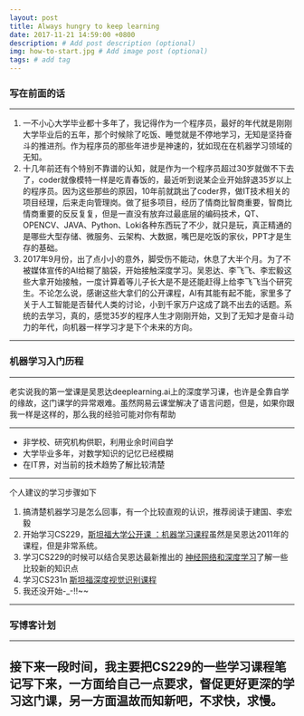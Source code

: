 ```yaml
---
layout: post
title: Always hungry to keep learning
date: 2017-11-21 14:59:00 +0800
description: # Add post description (optional)
img: how-to-start.jpg # Add image post (optional)
tags: # add tag
---
```

### 写在前面的话

---
1. 一不小心大学毕业都十多年了，我记得作为一个程序员，最好的年代就是刚刚大学毕业后的五年，那个时候除了吃饭、睡觉就是不停地学习，无知是坚持奋斗的推进剂。作为程序员的那些年进步是神速的，犹如现在在机器学习领域的无知。  
2. 十几年前还有个特别不靠谱的认知，就是作为一个程序员超过30岁就做不下去了，coder就像模特一样是吃青春饭的，最近听到说某企业开始辞退35岁以上的程序员。因为这些那些的原因，10年前就跳出了coder界，做IT技术相关的项目经理，后来走向管理岗。做了挺多项目，经历了情商比智商重要，智商比情商重要的反反复复，但是一直没有放弃过最底层的编码技术，QT、OPENCV、JAVA、Python、Loki各种东西玩了不少，就只是玩，真正精通的是哪些大型存储、微服务、云架构、大数据，嘴巴是吃饭的家伙，PPT才是生存的基础。
3. 2017年9月份，出了点小小的意外，脚受伤不能动，休息了大半个月。为了不被媒体宣传的AI给糊了脑袋，开始接触深度学习。吴恩达、李飞飞、李宏毅这些大拿开始接触，一度计算着等儿子长大是不是还能赶得上给李飞飞当个研究生。不论怎么说，感谢这些大拿们的公开课程，AI有其能有起不能，家里多了关于人工智能是否替代人类的讨论，小到千家万户这成了跳不出去的话题。系统的去学习，真的，感觉35岁的程序人生才刚刚开始，又到了无知才是奋斗动力的年代，向机器一样学习才是下个未来的方向。


---
### 机器学习入门历程

---
老实说我的第一堂课是吴恩达deeplearning.ai上的深度学习课，也许是全靠自学的缘故，这门课学的异常艰难。虽然网易云课堂解决了语言问题，但是，如果你跟我一样是这样的，那么我的经验可能对你有帮助

---
- 非学校、研究机构供职，利用业余时间自学
- 大学毕业多年，对数学知识的记忆已经模糊
- 在IT界，对当前的技术趋势了解比较清楚

---
个人建议的学习步骤如下
1. 搞清楚机器学习是怎么回事，有一个比较直观的认识，推荐阅读于建国、李宏毅
2. 开始学习CS229，[斯坦福大学公开课 ：机器学习课程](http://open.163.com/special/opencourse/machinelearning.html)虽然是吴恩达2011年的课程，但是非常系统。
3. 学习CS229的时候可以结合吴恩达最新推出的 [神经网络和深度学习](https://mooc.study.163.com/course/deeplearning_ai-2001281002?utm_campaign=share&utm_medium=iphoneShare&utm_source=weixinMoment#/info)了解一些比较新的知识点
4. 学习CS231n [斯坦福深度视觉识别课程](https://study.163.com/course/introduction/1004697005.htm)
5. 我还没开始-_-!!~~

---
### 写博客计划

---
接下来一段时间，我主要把CS229的一些学习课程笔记写下来，一方面给自己一点要求，督促更好更深的学习这门课，另一方面温故而知新吧，不求快，求慢。
---
